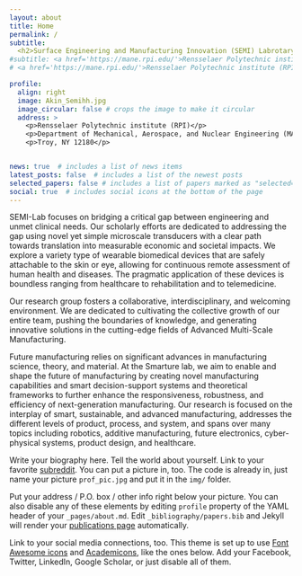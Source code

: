 ```yaml
---
layout: about
title: Home
permalink: /
subtitle: 
  <h2>Surface Engineering and Manufacturing Innovation (SEMI) Labrotary</h2>
#subtitle: <a href='https://mane.rpi.edu/'>Rensselaer Polytechnic institute (RPI)</a>. Troy. NY, 12180
# <a href='https://mane.rpi.edu/'>Rensselaer Polytechnic institute (RPI)</a>. Troy. NY, 12180

profile:
  align: right
  image: Akin_Semihh.jpg
  image_circular: false # crops the image to make it circular
  address: >
    <p>Rensselaer Polytechnic institute (RPI)</p>
    <p>Department of Mechanical, Aerospace, and Nuclear Engineering (MANE)</p>
    <p>Troy, NY 12180</p>


news: true  # includes a list of news items
latest_posts: false  # includes a list of the newest posts
selected_papers: false # includes a list of papers marked as "selected={true}"
social: true  # includes social icons at the bottom of the page
---
```


SEMI-Lab focuses on bridging a critical gap between engineering and unmet clinical needs. Our scholarly efforts are dedicated to addressing the gap using novel yet simple microscale transducers with a clear path towards translation into measurable economic and societal impacts. We explore a variety type of wearable biomedical devices that are safely attachable to the skin or eye, allowing for continuous remote assessment of human health and diseases. The pragmatic application of these devices is boundless ranging from healthcare to rehabilitation and to telemedicine.

Our research group fosters a collaborative, interdisciplinary, and welcoming environment. We are dedicated to cultivating the collective growth of our entire team, pushing the boundaries of knowledge, and generating innovative solutions in the cutting-edge fields of Advanced Multi-Scale Manufacturing.


Future manufacturing relies on significant advances in manufacturing science, theory, and material. At the Smarture lab, we aim to enable and shape the future of manufacturing by creating novel manufacturing capabilities and smart decision-support systems and theoretical frameworks to further enhance the responsiveness, robustness, and efficiency of next-generation manufacturing. Our research is focused on the interplay of smart, sustainable, and advanced manufacturing, addresses the different levels of product, process, and system, and spans over many topics including robotics, additive manufacturing, future electronics, cyber-physical systems, product design, and healthcare.


Write your biography here. Tell the world about yourself. Link to your favorite [subreddit](http://reddit.com). You can put a picture in, too. The code is already in, just name your picture `prof_pic.jpg` and put it in the `img/` folder.

Put your address / P.O. box / other info right below your picture. You can also disable any of these elements by editing `profile` property of the YAML header of your `_pages/about.md`. Edit `_bibliography/papers.bib` and Jekyll will render your [publications page](/al-folio/publications/) automatically.

Link to your social media connections, too. This theme is set up to use [Font Awesome icons](http://fortawesome.github.io/Font-Awesome/) and [Academicons](https://jpswalsh.github.io/academicons/), like the ones below. Add your Facebook, Twitter, LinkedIn, Google Scholar, or just disable all of them.
